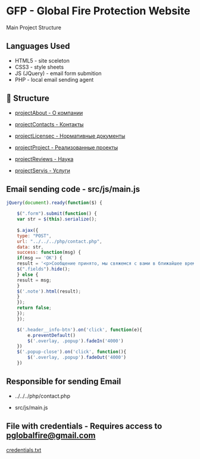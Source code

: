 # GFP - Global Fire Protection Website

Main Project Structure


## Languages Used

- HTML5 - site sceleton
- CSS3 - style sheets
- JS (JQuery) - email form submition
- PHP - local email sending agent


## 🔗 Structure
- [projectAbout - О компании](https://github.com/Aigul05683/mainProject/tree/main/projectAbout)

- [projectContacts - Контакты](https://github.com/Aigul05683/mainProject/tree/main/projectContacts)

- [projectLicensec - Нормативные документы](https://github.com/Aigul05683/mainProject/tree/main/projectLicensec)

- [projectProject - Реализованные проекты](https://github.com/Aigul05683/mainProject/tree/main/projectProject)

- [projectReviews - Наука](https://github.com/Aigul05683/mainProject/tree/main/projectReviews)

- [projectServis - Услуги](https://github.com/Aigul05683/mainProject/tree/main/projectServis)
## Email sending code - src/js/main.js

```javascript
jQuery(document).ready(function($) {

    $(".form").submit(function() {
    var str = $(this).serialize();
    
    $.ajax({
    type: "POST",
    url: "../../../php/contact.php",
    data: str,
    success: function(msg) {
    if(msg == 'OK') {
    result = '<p>Сообщение принято, мы свяжемся с вами в ближайшее время</p>';
    $(".fields").hide();
    } else {
    result = msg;
    }
    $('.note').html(result);
    }
    });
    return false;
    });
    });

    $('.header__info-btn').on('click', function(e){
        e.preventDefault()
        $('.overlay, .popup').fadeIn('4000')  
    })
    $('.popup-close').on('click', function(){
        $('.overlay, .popup').fadeOut('4000')  
    })
```


## Responsible for sending Email

- ../../../php/contact.php

- src/js/main.js

## File with credentials - Requires access to pglobalfire@gmail.com
[credentials.txt](https://drive.google.com/file/d/1G2V64Zf_p2KkXHO_FcztVSmQEF2yza0K/view)


